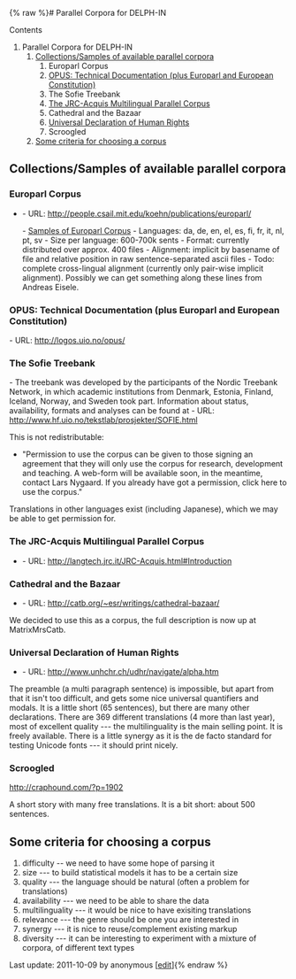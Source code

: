 {% raw %}# Parallel Corpora for DELPH-IN

Contents

1. Parallel Corpora for DELPH-IN
   1. [Collections/Samples of available parallel
corpora]()
      1. Europarl Corpus
      2. [OPUS: Technical Documentation (plus Europarl and European
Constitution)]()
      3. The Sofie Treebank
      4. [The JRC-Acquis Multilingual Parallel
Corpus]()
      5. Cathedral and the Bazaar
      6. [Universal Declaration of Human
Rights]()
      7. Scroogled
   2. [Some criteria for choosing a
corpus]()

## Collections/Samples of available parallel corpora

### Europarl Corpus

- \- URL: <http://people.csail.mit.edu/koehn/publications/europarl/>
  
  \- [Samples of Europarl
Corpus](http://www.dfki.de/~frank/Europarl_sample) - Languages: da,
de, en, el, es, fi, fr, it, nl, pt, sv - Size per language: 600-700k
sents - Format: currently distributed over approx. 400 files -
Alignment: implicit by basename of file and relative position in raw
sentence-separated ascii files - Todo: complete cross-lingual
alignment (currently only pair-wise implicit alignment). Possibly we
can get something along these lines from Andreas Eisele.

### OPUS: Technical Documentation (plus Europarl and European Constitution)

\- URL: <http://logos.uio.no/opus/>

### The Sofie Treebank

\- The treebank was developed by the participants of the Nordic Treebank
Network, in which academic institutions from Denmark, Estonia, Finland,
Iceland, Norway, and Sweden took part. Information about status,
availability, formats and analyses can be found at - URL:
<http://www.hf.uio.no/tekstlab/prosjekter/SOFIE.html>

This is not redistributable:

- "Permission to use the corpus can be given to those signing an
agreement that they will only use the corpus for research,
development and teaching. A web-form will be available soon, in the
meantime, contact Lars Nygaard. If you already have got a
permission, click here to use the corpus."

Translations in other languages exist (including Japanese), which we may
be able to get permission for.

### The JRC-Acquis Multilingual Parallel Corpus

- \- URL: <http://langtech.jrc.it/JRC-Acquis.html#Introduction>

### Cathedral and the Bazaar

- \- URL: <http://catb.org/~esr/writings/cathedral-bazaar/>

We decided to use this as a corpus, the full description is now up at
MatrixMrsCatb.

### Universal Declaration of Human Rights

- \- URL: <http://www.unhchr.ch/udhr/navigate/alpha.htm>

The preamble (a multi paragraph sentence) is impossible, but apart from
that it isn't too difficult, and gets some nice universal quantifiers
and modals. It is a little short (65 sentences), but there are many
other declarations. There are 369 different translations (4 more than
last year), most of excellent quality --- the multilinguality is the
main selling point. It is freely available. There is a little synergy as
it is the de facto standard for testing Unicode fonts --- it should
print nicely.

### Scroogled

<http://craphound.com/?p=1902>

A short story with many free translations. It is a bit short: about 500
sentences.

## Some criteria for choosing a corpus

1. difficulty -- we need to have some hope of parsing it
2. size --- to build statistical models it has to be a certain size
3. quality --- the language should be natural (often a problem for
translations)
4. availability --- we need to be able to share the data
5. multilinguality --- it would be nice to have exisiting translations
6. relevance --- the genre should be one you are interested in
7. synergy --- it is nice to reuse/complement existing markup
8. diversity --- it can be interesting to experiment with a mixture of
corpora, of different text types

Last update: 2011-10-09 by anonymous [[edit](https://github.com/delph-in/docs/wiki/FeforParCorp/_edit)]{% endraw %}